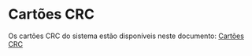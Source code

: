 # Cartões CRC
Os cartões CRC do sistema estão disponíveis neste documento:
[Cartões CRC](./assets/modelagem/cartoes-crc.pdf)